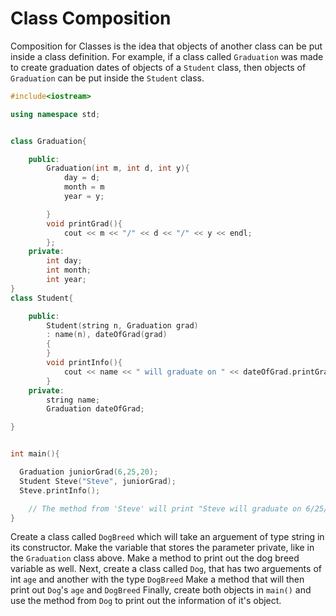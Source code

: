  # Class Composition

Composition for Classes is the idea that objects of another class can be put inside a class definition.
For example, if a class called `Graduation` was made to create graduation dates of objects of a `Student` class, then objects of `Graduation` can be put inside the `Student` class.

```cpp
#include<iostream>

using namespace std;


class Graduation{

    public:
        Graduation(int m, int d, int y){
            day = d;
            month = m
            year = y;

        }
        void printGrad(){
            cout << m << "/" << d << "/" << y << endl; 
        };
    private:
        int day;
        int month;
        int year;
}
class Student{

    public:
        Student(string n, Graduation grad)
        : name(n), dateOfGrad(grad)
        {
        }
        void printInfo(){
            cout << name << " will graduate on " << dateOfGrad.printGrad() << endl;
        }
    private:
        string name;
        Graduation dateOfGrad;

}


int main(){

  Graduation juniorGrad(6,25,20);
  Student Steve("Steve", juniorGrad);
  Steve.printInfo();

    // The method from 'Steve' will print "Steve will graduate on 6/25/20"
}


```

Create a class called `DogBreed` which will take an arguement of type string in its constructor. Make the variable that stores the parameter private, like in the `Graduation` class above. Make a method to print out the dog breed variable as well.
Next, create a class called `Dog`, that has two arguements of int `age` and another with the type `DogBreed`
Make a method that will then print out `Dog`'s `age` and `DogBreed`
Finally, create both objects in `main()` and use the method from `Dog` to print out the information of it's object.